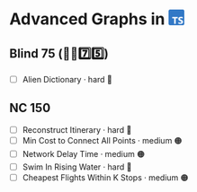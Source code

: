 # Advanced Graphs in <img src="../../assets/tsLogo.png" style="height: 1em; vertical-align: top">

## Blind 75 (🧑‍🦯7️⃣5️⃣)
- [ ] Alien Dictionary · hard 🔴

## NC 150
- [ ] Reconstruct Itinerary · hard 🔴
- [ ] Min Cost to Connect All Points · medium 🟠
- [ ] Network Delay Time · medium 🟠
- [ ] Swim In Rising Water · hard 🔴
- [ ] Cheapest Flights Within K Stops · medium 🟠